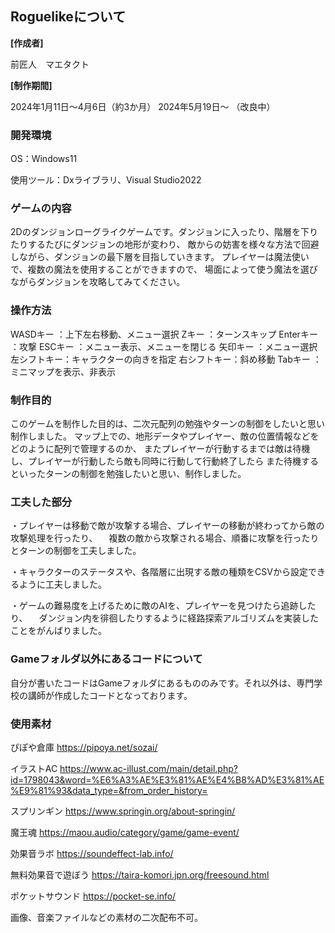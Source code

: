 ## Roguelikeについて

**[作成者]** 

前匠人　マエタクト

**[制作期間]** 

2024年1月11日～4月6日（約3か月）
2024年5月19日～		 （改良中）

### 開発環境
OS：Windows11

使用ツール：Dxライブラリ、Visual Studio2022

### ゲームの内容
2Dのダンジョンローグライクゲームです。ダンジョンに入ったり、階層を下りたりするたびにダンジョンの地形が変わり、
敵からの妨害を様々な方法で回避しながら、ダンジョンの最下層を目指していきます。
プレイヤーは魔法使いで、複数の魔法を使用することができますので、
場面によって使う魔法を選びながらダンジョンを攻略してみてください。

### 操作方法

WASDキー	：上下左右移動、メニュー選択
Zキー		：ターンスキップ
Enterキー	：攻撃
ESCキー		：メニュー表示、メニューを閉じる
矢印キー	：メニュー選択
左シフトキー：キャラクターの向きを指定
右シフトキー：斜め移動
Tabキー		：ミニマップを表示、非表示

### 制作目的
このゲームを制作した目的は、二次元配列の勉強やターンの制御をしたいと思い制作しました。
マップ上での、地形データやプレイヤー、敵の位置情報などをどのように配列で管理するのか、
またプレイヤーが行動するまでは敵は待機し、プレイヤーが行動したら敵も同時に行動して行動終了したら
また待機するといったターンの制御を勉強したいと思い、制作しました。

### 工夫した部分
・プレイヤーは移動で敵が攻撃する場合、プレイヤーの移動が終わってから敵の攻撃処理を行ったり、
　複数の敵から攻撃される場合、順番に攻撃を行ったりとターンの制御を工夫しました。

・キャラクターのステータスや、各階層に出現する敵の種類をCSVから設定できるように工夫しました。

・ゲームの難易度を上げるために敵のAIを、プレイヤーを見つけたら追跡したり、
　ダンジョン内を徘徊したりするように経路探索アルゴリズムを実装したことをがんばりました。


### Gameフォルダ以外にあるコードについて
自分が書いたコードはGameフォルダにあるもののみです。それ以外は、専門学校の講師が作成したコードとなっております。

### 使用素材

ぴぽや倉庫
https://pipoya.net/sozai/

イラストAC
https://www.ac-illust.com/main/detail.php?id=1798043&word=%E6%A3%AE%E3%81%AE%E4%B8%AD%E3%81%AE%E9%81%93&data_type=&from_order_history=

スプリンギン
https://www.springin.org/about-springin/

魔王魂
https://maou.audio/category/game/game-event/

効果音ラボ
https://soundeffect-lab.info/

無料効果音で遊ぼう
https://taira-komori.jpn.org/freesound.html

ポケットサウンド
https://pocket-se.info/

画像、音楽ファイルなどの素材の二次配布不可。


